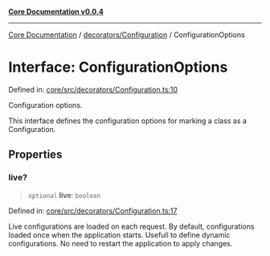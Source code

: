 [**Core Documentation v0.0.4**](../../../README.md)

***

[Core Documentation](../../../modules.md) / [decorators/Configuration](../README.md) / ConfigurationOptions

# Interface: ConfigurationOptions

Defined in: [core/src/decorators/Configuration.ts:10](https://github.com/stonemjs/core/blob/d2167ff53d508d3a75c05f0cf962180518d3e061/src/decorators/Configuration.ts#L10)

Configuration options.

This interface defines the configuration options for marking a class as a Configuration.

## Properties

### live?

> `optional` **live**: `boolean`

Defined in: [core/src/decorators/Configuration.ts:17](https://github.com/stonemjs/core/blob/d2167ff53d508d3a75c05f0cf962180518d3e061/src/decorators/Configuration.ts#L17)

Live configurations are loaded on each request.
By default, configurations loaded once when the application starts.
Usefull to define dynamic configurations.
No need to restart the application to apply changes.
